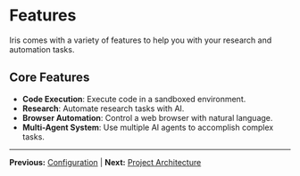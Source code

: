 # Features

Iris comes with a variety of features to help you with your research and automation tasks.

## Core Features

-   **Code Execution**: Execute code in a sandboxed environment.
-   **Research**: Automate research tasks with AI.
-   **Browser Automation**: Control a web browser with natural language.
-   **Multi-Agent System**: Use multiple AI agents to accomplish complex tasks.

---

**Previous:** [Configuration](./CONFIGURATION.md) | **Next:** [Project Architecture](./PROJECT_ARCHITECTURE.md)
